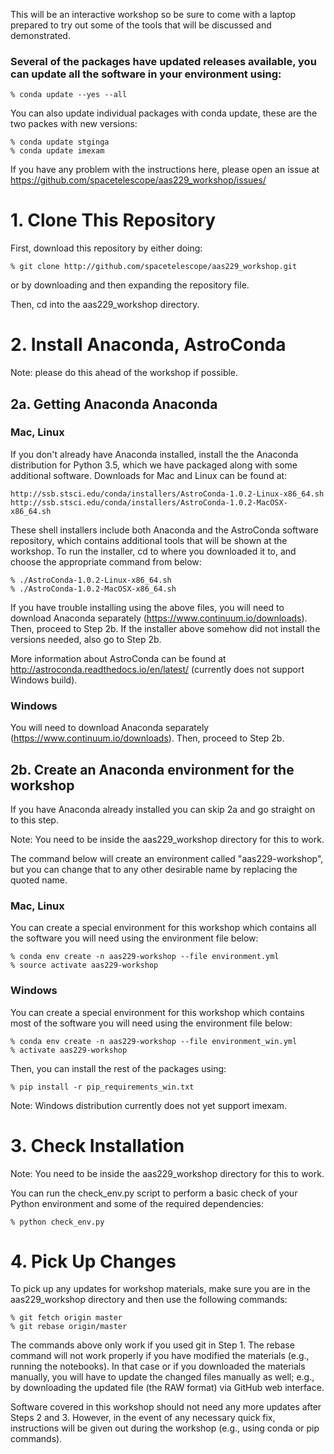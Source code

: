 This will be an interactive workshop so be sure to come with a laptop prepared to try out some of the tools that will be discussed and demonstrated.

### Several of the packages have updated releases available, you can update all the software in your environment using:
    
    % conda update --yes --all
    
You can also update individual packages with conda update, these are the two packes with new versions:

    % conda update stginga
    % conda update imexam

If you have any problem with the instructions here, please open an issue at https://github.com/spacetelescope/aas229_workshop/issues/

# 1. Clone This Repository

First, download this repository by either doing:

    % git clone http://github.com/spacetelescope/aas229_workshop.git

or by downloading and then expanding the repository file.

Then, cd into the aas229_workshop directory.

# 2. Install Anaconda, AstroConda

Note: please do this ahead of the workshop if possible.

## 2a. Getting Anaconda Anaconda

### Mac, Linux

If you don't already have Anaconda installed, install the the Anaconda distribution for Python 3.5, which we have packaged along with some additional software. Downloads for Mac and Linux can be found at:

    http://ssb.stsci.edu/conda/installers/AstroConda-1.0.2-Linux-x86_64.sh
    http://ssb.stsci.edu/conda/installers/AstroConda-1.0.2-MacOSX-x86_64.sh

These shell installers include both Anaconda and the AstroConda software repository, which contains additional tools that will be shown at the workshop. To run the installer, cd to where you downloaded it to, and choose the appropriate command from below:

    % ./AstroConda-1.0.2-Linux-x86_64.sh
    % ./AstroConda-1.0.2-MacOSX-x86_64.sh

If you have trouble installing using the above files, you will need to download Anaconda separately (https://www.continuum.io/downloads). Then, proceed to Step 2b. If the installer above somehow did not install the versions needed, also go to Step 2b.

More information about AstroConda can be found at http://astroconda.readthedocs.io/en/latest/ (currently does not support Windows build).

### Windows

You will need to download Anaconda separately (https://www.continuum.io/downloads). Then, proceed to Step 2b.

## 2b. Create an  Anaconda environment for the workshop

If you have Anaconda already installed you can skip 2a and go straight on to this step.

Note: You need to be inside the aas229_workshop directory for this to work.

The command below will create an environment called "aas229-workshop", but you can change that to any other desirable name by replacing the quoted name.

### Mac, Linux

You can create a special environment for this workshop which contains all the software you will need using the environment file below:

    % conda env create -n aas229-workshop --file environment.yml
    % source activate aas229-workshop

### Windows

You can create a special environment for this workshop which contains most of the software you will need using the environment file below:

    % conda env create -n aas229-workshop --file environment_win.yml
    % activate aas229-workshop

Then, you can install the rest of the packages using:

    % pip install -r pip_requirements_win.txt

Note: Windows distribution currently does not yet support imexam.

# 3. Check Installation

Note: You need to be inside the aas229_workshop directory for this to work.

You can run the check_env.py script to perform a basic check of your Python environment and some of the required dependencies:

    % python check_env.py

# 4. Pick Up Changes

To pick up any updates for workshop materials, make sure you are in the aas229_workshop directory and then use the following commands:

    % git fetch origin master
    % git rebase origin/master
    
The commands above only work if you used git in Step 1. The rebase command will not work properly if you have modified the materials (e.g., running the notebooks). In that case or if you downloaded the materials manually, you will have to update the changed files manually as well; e.g., by downloading the updated file (the RAW format) via GitHub web interface.

Software covered in this workshop should not need any more updates after Steps 2 and 3. However, in the event of any necessary quick fix, instructions will be given out during the workshop (e.g., using conda or pip commands).
